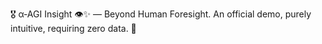 🎖️ α‑AGI Insight 👁️✨ — Beyond Human Foresight. An official demo, purely intuitive, requiring zero data. 🌌
